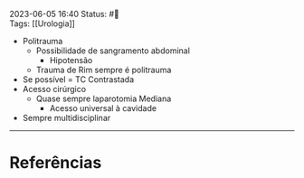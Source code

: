 2023-06-05 16:40
Status: #🌱  
Tags: [[Urologia]]
<br/>
- Politrauma
	- Possibilidade de sangramento abdominal
		- Hipotensão
	- Trauma de Rim sempre é politrauma
- Se possível = TC Contrastada
- Acesso cirúrgico
	- Quase sempre laparotomia Mediana
		- Acesso universal à cavidade
- Sempre multidisciplinar
____
# Referências

